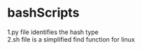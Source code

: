 # bashScripts
1.py file identifies the hash type <br>
2.sh file is a simplified find function for linux
